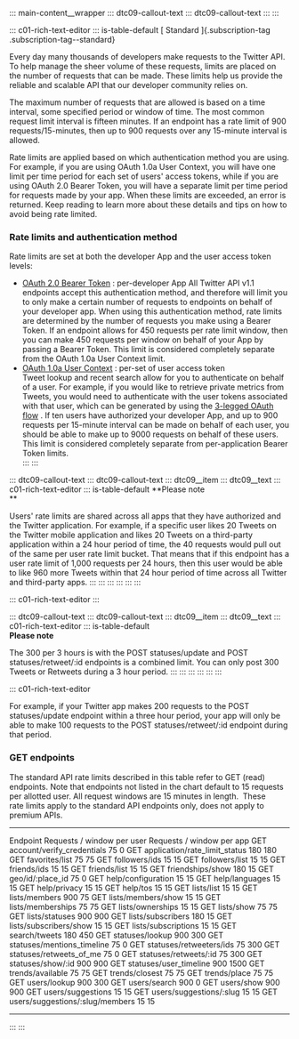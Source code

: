 ::: main-content__wrapper
::: dtc09-callout-text
::: dtc09-callout-text
:::
:::

::: c01-rich-text-editor
::: is-table-default
[ Standard ]{.subscription-tag .subscription-tag--standard}

Every day many thousands of developers make requests to the Twitter API.
To help manage the sheer volume of these requests, limits are placed on
the number of requests that can be made. These limits help us provide
the reliable and scalable API that our developer community relies on.

The maximum number of requests that are allowed is based on a time
interval, some specified period or window of time. The most common
request limit interval is fifteen minutes. If an endpoint has a rate
limit of 900 requests/15-minutes, then up to 900 requests over any
15-minute interval is allowed.

Rate limits are applied based on which authentication method you are
using. For example, if you are using OAuth 1.0a User Context, you will
have one limit per time period for each set of users' access tokens,
while if you are using OAuth 2.0 Bearer Token, you will have a separate
limit per time period for requests made by your app. When these limits
are exceeded, an error is returned. Keep reading to learn more about
these details and tips on how to avoid being rate limited.

### Rate limits and authentication method

Rate limits are set at both the developer App and the user access token
levels:

-   [OAuth 2.0 Bearer Token](/en/docs/authentication/oauth-2-0) :
    per-developer App All Twitter API v1.1 endpoints accept this
    authentication method, and therefore will limit you to only make a
    certain number of requests to endpoints on behalf of your developer
    app. When using this authentication method, rate limits are
    determined by the number of requests you make using a Bearer Token.
    If an endpoint allows for 450 requests per rate limit window, then
    you can make 450 requests per window on behalf of your App by
    passing a Bearer Token. This limit is considered completely separate
    from the OAuth 1.0a User Context limit.
-   [OAuth 1.0a User Context](/en/docs/authentication/oauth-1-0a) :
    per-set of user access token\
    Tweet lookup and recent search allow for you to authenticate on
    behalf of a user. For example, if you would like to retrieve private
    metrics from Tweets, you would need to authenticate with the user
    tokens associated with that user, which can be generated by using
    the [3-legged OAuth
    flow](/en/docs/authentication/oauth-1-0a/obtaining-user-access-tokens)
    . If ten users have authorized your developer App, and up to 900
    requests per 15-minute interval can be made on behalf of each user,
    you should be able to make up to 9000 requests on behalf of these
    users. This limit is considered completely separate from
    per-application Bearer Token limits.\
:::
:::

::: dtc09-callout-text
::: dtc09-callout-text
::: dtc09__item
::: dtc09__text
::: c01-rich-text-editor
::: is-table-default
**Please note\
**

Users\' rate limits are shared across all apps that they have authorized
and the Twitter application. For example, if a specific user likes 20
Tweets on the Twitter mobile application and likes 20 Tweets on a
third-party application within a 24 hour period of time, the 40 requests
would pull out of the same per user rate limit bucket. That means that
if this endpoint has a user rate limit of 1,000 requests per 24 hours,
then this user would be able to like 960 more Tweets within that 24 hour
period of time across all Twitter and third-party apps.
:::
:::
:::
:::
:::
:::

::: c01-rich-text-editor
:::

::: dtc09-callout-text
::: dtc09-callout-text
::: dtc09__item
::: dtc09__text
::: c01-rich-text-editor
::: is-table-default
\
**Please note**

The 300 per 3 hours is with the POST statuses/update and POST
statuses/retweet/:id endpoints is a combined limit. You can only post
300 Tweets or Retweets during a 3 hour period.
:::
:::
:::
:::
:::
:::

::: c01-rich-text-editor
<div>

For example, if your Twitter app makes 200 requests to the POST
statuses/update endpoint within a three hour period, your app will only
be able to make 100 requests to the POST statuses/retweet/:id endpoint
during that period.

### GET endpoints

The standard API rate limits described in this table refer to GET (read)
endpoints. Note that endpoints not listed in the chart default to 15
requests per allotted user. All request windows are 15 minutes in
length.  These rate limits apply to the standard API endpoints only,
does not apply to premium APIs.

  ------------------------------------- ---------------------------- ---------------------------
  Endpoint                              Requests / window per user   Requests / window per app
  GET account/verify_credentials        75                           0
  GET application/rate_limit_status     180                          180
  GET favorites/list                    75                           75
  GET followers/ids                     15                           15
  GET followers/list                    15                           15
  GET friends/ids                       15                           15
  GET friends/list                      15                           15
  GET friendships/show                  180                          15
  GET geo/id/:place_id                  75                           0
  GET help/configuration                15                           15
  GET help/languages                    15                           15
  GET help/privacy                      15                           15
  GET help/tos                          15                           15
  GET lists/list                        15                           15
  GET lists/members                     900                          75
  GET lists/members/show                15                           15
  GET lists/memberships                 75                           75
  GET lists/ownerships                  15                           15
  GET lists/show                        75                           75
  GET lists/statuses                    900                          900
  GET lists/subscribers                 180                          15
  GET lists/subscribers/show            15                           15
  GET lists/subscriptions               15                           15
  GET search/tweets                     180                          450
  GET statuses/lookup                   900                          300
  GET statuses/mentions_timeline        75                           0
  GET statuses/retweeters/ids           75                           300
  GET statuses/retweets_of_me           75                           0
  GET statuses/retweets/:id             75                           300
  GET statuses/show/:id                 900                          900
  GET statuses/user_timeline            900                          1500
  GET trends/available                  75                           75
  GET trends/closest                    75                           75
  GET trends/place                      75                           75
  GET users/lookup                      900                          300
  GET users/search                      900                          0
  GET users/show                        900                          900
  GET users/suggestions                 15                           15
  GET users/suggestions/:slug           15                           15
  GET users/suggestions/:slug/members   15                           15
  ------------------------------------- ---------------------------- ---------------------------

</div>
:::
:::
